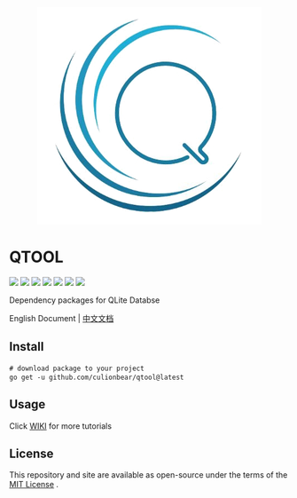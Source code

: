 <div align=center><img src="./image/qlite.png"/></div>

# QTOOL

![](https://img.shields.io/github/go-mod/go-version/culionbear/qtool)
![](https://goreportcard.com/badge/github.com/culionbear/qtool)
![](https://img.shields.io/github/license/culionbear/qtool)
![](https://img.shields.io/github/last-commit/culionbear/qtool)
![](https://img.shields.io/tokei/lines/github/culionbear/qtool)
![](https://img.shields.io/github/v/release/culionbear/qtool?include_prereleases)
![](https://img.shields.io/github/stars/culionbear/qtool?style=social)

Dependency packages for QLite Databse

English Document | [中文文档](./doc/README_ZH.md)

## Install

``` shell
# download package to your project
go get -u github.com/culionbear/qtool@latest
```

## Usage

Click
[WIKI](https://github.com/culionbear/qtool/wiki)
for more tutorials

## License

This repository and site are available as open-source under the terms of the
[MIT License](https://opensource.org/licenses/MIT)
.
